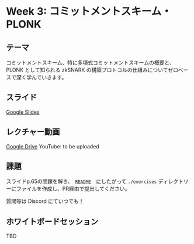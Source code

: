 # Week 3: コミットメントスキーム・PLONK

## テーマ

コミットメントスキーム、特に多項式コミットメントスキームの概要と、PLONK として知られる zkSNARK の構築プロトコルの仕組みについてゼロベースで深く学んでいきます。

## スライド

[Google Slides](https://docs.google.com/presentation/d/15BKX7Qx8Mpq_MlSRAsAF_Nfre2grE1ddqgj3qf9vlfw)

## レクチャー動画

[Google Drive](https://drive.google.com/drive/folders/19VH4PR5RaUiwyzlwGo1PiMuUUriO7URy)
YouTube: to be uploaded

## 課題

スライドp.65の問題を解き、　[`README`](../README.md)　にしたがって `./exercises` ディレクトリーにファイルを作成し、PR経由で提出してください。

質問等は Discord にていつでも！

## ホワイトボードセッション

TBD